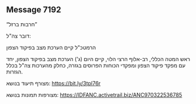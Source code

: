 ## Message 7192

“חרבות ברזל”

דובר צה"ל:

הרמטכ"ל קיים הערכת מצב בפיקוד הצפון

ראש המטה הכללי, רב-אלוף הרצי הלוי, קיים היום (ג') הערכת מצב בפיקוד הצפון, יחד עם מפקד פיקוד הצפון ומפקדי הכוחות הפרוסים בגזרה, כחלק מהערכות צה"ל בכלל הגזרות.

מצורף תיעוד בנושא: https://bit.ly/3tpl76r

מצורפות תמונות בנושא:  https://IDFANC.activetrail.biz/ANC970322536785

